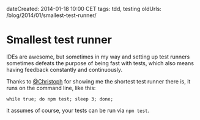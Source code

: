 dateCreated: 2014-01-18 10:00 CET
tags: tdd, testing
oldUrls: /blog/2014/01/smallest-test-runner/

# Smallest test runner

IDEs are awesome, but sometimes in my way and setting up test runners
sometimes defeats the purpose of being fast with tests, which also
means having feedback constantly and continuously.

Thanks to
[@Christoph](http://twitter.com/c089) for showing me the shortest
test runner there is, it runs on the command line, like this:

    while true; do npm test; sleep 3; done;

it assumes of course, your tests can be run via `npm test`.
